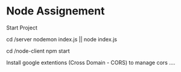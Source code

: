 # Node Assignement

Start Project

cd /server
nodemon index.js || node index.js

cd /node-client
npm start

Install google extentions (Cross Domain - CORS) to manage cors ....
